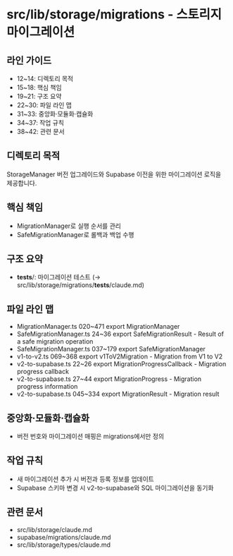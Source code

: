 # src/lib/storage/migrations - 스토리지 마이그레이션

## 라인 가이드
- 12~14: 디렉토리 목적
- 15~18: 핵심 책임
- 19~21: 구조 요약
- 22~30: 파일 라인 맵
- 31~33: 중앙화·모듈화·캡슐화
- 34~37: 작업 규칙
- 38~42: 관련 문서

## 디렉토리 목적
StorageManager 버전 업그레이드와 Supabase 이전을 위한 마이그레이션 로직을 제공합니다.

## 핵심 책임
- MigrationManager로 실행 순서를 관리
- SafeMigrationManager로 롤백과 백업 수행

## 구조 요약
- __tests__/: 마이그레이션 테스트 (→ src/lib/storage/migrations/__tests__/claude.md)

## 파일 라인 맵
- MigrationManager.ts 020~471 export MigrationManager
- SafeMigrationManager.ts 24~36 export SafeMigrationResult - Result of a safe migration operation
- SafeMigrationManager.ts 037~179 export SafeMigrationManager
- v1-to-v2.ts 069~368 export v1ToV2Migration - Migration from V1 to V2
- v2-to-supabase.ts 22~26 export MigrationProgressCallback - Migration progress callback
- v2-to-supabase.ts 27~44 export MigrationProgress - Migration progress information
- v2-to-supabase.ts 045~334 export MigrationResult - Migration result

## 중앙화·모듈화·캡슐화
- 버전 번호와 마이그레이션 매핑은 migrations에서만 정의

## 작업 규칙
- 새 마이그레이션 추가 시 버전과 등록 정보를 업데이트
- Supabase 스키마 변경 시 v2-to-supabase와 SQL 마이그레이션을 동기화

## 관련 문서
- src/lib/storage/claude.md
- supabase/migrations/claude.md
- src/lib/storage/types/claude.md
